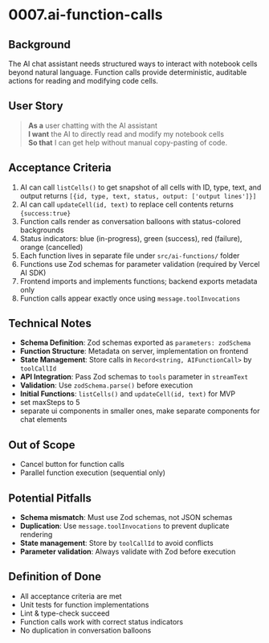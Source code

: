 # 0007.ai-function-calls

## Background

The AI chat assistant needs structured ways to interact with notebook cells beyond natural language. Function calls provide deterministic, auditable actions for reading and modifying code cells.

## User Story

> **As a** user chatting with the AI assistant  
> **I want** the AI to directly read and modify my notebook cells  
> **So that** I can get help without manual copy-pasting of code.

## Acceptance Criteria

1. AI can call `listCells()` to get snapshot of all cells with ID, type, text, and output
   returns `[{id, type, text, status, output: ['output lines']}]`
2. AI can call `updateCell(id, text)` to replace cell contents
   returns `{success:true}`
3. Function calls render as conversation balloons with status-colored backgrounds
4. Status indicators: blue (in-progress), green (success), red (failure), orange (cancelled)
5. Each function lives in separate file under `src/ai-functions/` folder
6. Functions use Zod schemas for parameter validation (required by Vercel AI SDK)
7. Frontend imports and implements functions; backend exports metadata only
8. Function calls appear exactly once using `message.toolInvocations`

## Technical Notes

- **Schema Definition**: Zod schemas exported as `parameters: zodSchema`
- **Function Structure**: Metadata on server, implementation on frontend
- **State Management**: Store calls in `Record<string, AIFunctionCall>` by `toolCallId`
- **API Integration**: Pass Zod schemas to `tools` parameter in `streamText`
- **Validation**: Use `zodSchema.parse()` before execution
- **Initial Functions**: `listCells()` and `updateCell(id, text)` for MVP
- set maxSteps to 5
- separate ui components in smaller ones, make separate components for chat elements

## Out of Scope

- Cancel button for function calls
- Parallel function execution (sequential only)

## Potential Pitfalls

- **Schema mismatch**: Must use Zod schemas, not JSON schemas
- **Duplication**: Use `message.toolInvocations` to prevent duplicate rendering
- **State management**: Store by `toolCallId` to avoid conflicts
- **Parameter validation**: Always validate with Zod before execution

## Definition of Done

- All acceptance criteria are met
- Unit tests for function implementations
- Lint & type-check succeed
- Function calls work with correct status indicators
- No duplication in conversation balloons
